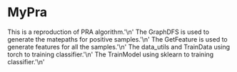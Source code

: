# MyPra
This is a reproduction of PRA algorithm.'\n'
The GraphDFS is used to generate the matepaths for positive samples.'\n'
The GetFeature is used to generate features for all the samples.'\n'
The data_utils and TrainData using torch to training classifier.'\n'
The TrainModel using sklearn to training classifier.'\n'

